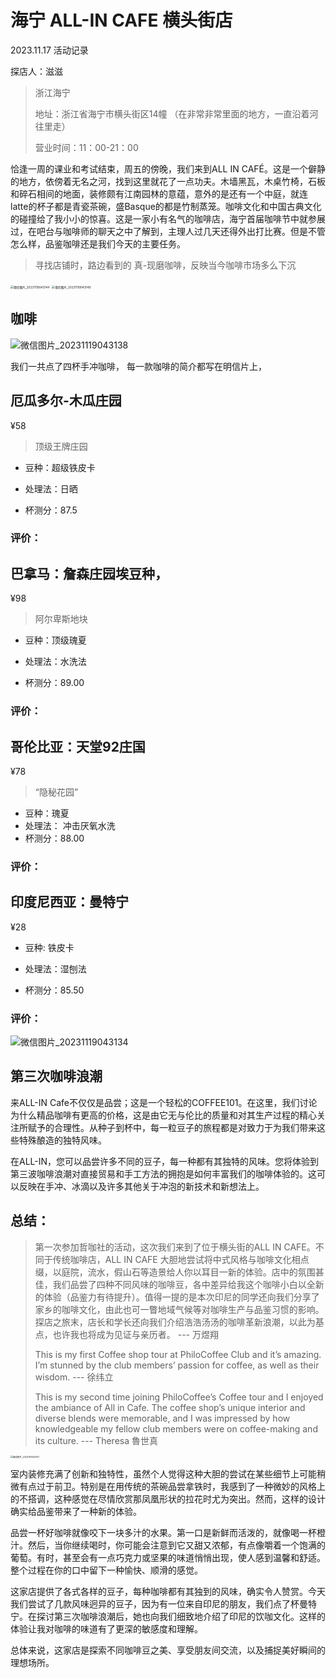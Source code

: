 # 海宁 ALL-IN CAFE 横头街店
2023.11.17 活动记录

探店人：滋滋
> 浙江海宁
>
> 地址：浙江省海宁市横头街区14幢 （在非常非常里面的地方，一直沿着河往里走）
>
> 营业时间：11：00-21：00

恰逢一周的课业和考试结束，周五的傍晚，我们来到ALL IN CAFÉ。这是一个僻静的地方，依傍着无名之河，找到这里就花了一点功夫。木墙黑瓦，木桌竹椅，石板和碎石相间的地面，装修颇有江南园林的意蕴，意外的是还有一个中庭，就连latte的杯子都是青瓷茶碗，盛Basque的都是竹制蒸笼。咖啡文化和中国古典文化的碰撞给了我小小的惊喜。这是一家小有名气的咖啡店，海宁首届咖啡节中就参展过，在吧台与咖啡师的聊天之中了解到，主理人过几天还得外出打比赛。但是不管怎么样，品鉴咖啡还是我们今天的主要任务。

> 寻找店铺时，路边看到的 真-现磨咖啡，反映当今咖啡市场多么下沉

<img src="./1117_ALLIN_HENGTOU.assets/微信图片_20231119043144.jpg" alt="微信图片_20231119043144" style="zoom:33%;" />

<img src="./1117_ALLIN_HENGTOU.assets/微信图片_20231119043149.jpg" alt="微信图片_20231119043149" style="zoom:33%;" />

<!-- 恰逢一周的学业和考试告一段落，周五的黄昏，我们踏入了ALL IN CAFÉ。这里位于幽静的角落，依偎着流淌不尽的无名河流，寻找这个地方花费了一些心思。木墙黑瓦，木桌竹椅，地面由石板和碎石交错铺设，这里还带有一个中庭，仿佛具有江南园林的意蕴。令人意外的是，拿铁置于瓷质茶碗，Basque盛放在竹制蒸笼之中。咖啡文化与中国古典文化在此相互融合，给了我一份小小的惊喜。这是一家小有名气的咖啡店，海宁首届咖啡节中就参展过，在吧台与咖啡师的聊天之中了解到，主理人过几天还得外出打比赛。但是不管怎么样，品鉴咖啡还是我们今天的主要任务。!--> 



## 咖啡

![微信图片_20231119043138](./1117_ALLIN_HENGTOU.assets/微信图片_20231119043138.jpg)

我们一共点了四杯手冲咖啡，
每一款咖啡的简介都写在明信片上，

## 厄瓜多尔-木瓜庄园

¥58 

> 顶级王牌庄园

- 豆种：超级铁皮卡

- 处理法：日晒

- 杯测分：87.5

### 评价：



## 巴拿马：詹森庄园埃豆种，

¥98

> 阿尔卑斯地块

- 豆种：顶级瑰夏

- 处理法：水洗法

- 杯测分：89.00

### 评价：



## 哥伦比亚：天堂92庄国

¥78

> “隐秘花园”

- 豆种：瑰夏
- 处理法： 冲击厌氧水洗
- 杯测分：88.00

### 评价：






## 印度尼西亚：曼特宁

¥28

- 豆种: 铁皮卡

- 处理法：湿刨法

- 杯测分：85.50 

### 评价：





![微信图片_20231119043134](./1117_ALLIN_HENGTOU.assets/微信图片_20231119043134.jpg)



## 第三次咖啡浪潮

来ALL-IN Cafe不仅仅是品尝；这是一个轻松的COFFEE101。在这里，我们讨论为什么精品咖啡有更高的价格，这是由它无与伦比的质量和对其生产过程的精心关注所赋予的合理性。从种子到杯中，每一粒豆子的旅程都是对致力于为我们带来这些特殊酿造的独特风味。

在ALL-IN，您可以品尝许多不同的豆子，每一种都有其独特的风味。您将体验到第三波咖啡浪潮对直接贸易和手工方法的拥抱是如何丰富我们的咖啡体验的。这可以反映在手冲、冰滴以及许多其他关于冲泡的新技术和新想法上。






## 总结：

> 第一次参加哲咖社的活动，这次我们来到了位于横头街的ALL IN CAFE。不同于传统咖啡店，ALL IN CAFE 大胆地尝试将中式风格与咖啡文化相点缀，以庭院，流水，假山石等造景给人你以耳目一新的体验。店中的氛围甚佳，我们品尝了四种不同风味的咖啡豆，各中差异给我这个咖啡小白以全新的体验（品鉴力有待提升）。值得一提的是本次印尼的同学还向我们分享了家乡的咖啡文化，由此也可一瞥地域气候等对咖啡生产与品鉴习惯的影响。探店之旅末，店长和学长还向我们介绍浩浩汤汤的咖啡革新浪潮，以此为基点，也许我也将成为见证与亲历者。 --- 万煜翔
>
> This is my first Coffee shop tour at PhiloCoffee Club and it’s amazing. I’m stunned by the club members’ passion for coffee, as well as their wisdom. --- 徐纬立
>
> This is my second time joining PhiloCoffee’s Coffee tour and I enjoyed the ambiance of All in Cafe. The coffee shop’s unique interior and diverse blends were memorable, and I was impressed by how knowledgeable my fellow club members were on coffee-making and its culture. --- Theresa 魯世真




<img src="./1117_ALLIN_HENGTOU.assets/微信图片_20231119043111.jpg" alt="微信图片_20231119043111" style="zoom:25%;" />

室内装修充满了创新和独特性，虽然个人觉得这种大胆的尝试在某些细节上可能稍微有点过于前卫。特别是在用传统的茶碗品尝拿铁时，我感到了一种微妙的风格上的不搭调，这种感觉在尽情欣赏那凤凰形状的拉花时尤为突出。然而，这样的设计确实给品鉴带来了一种新的体验。

品尝一杯好咖啡就像咬下一块多汁的水果。第一口是新鲜而活泼的，就像喝一杯橙汁。然后，当你继续喝时，你可能会注意到它又甜又浓郁，有点像嚼着一个饱满的葡萄。有时，甚至会有一点巧克力或坚果的味道悄悄出现，使人感到温馨和舒适。整个过程在你的口中留下一种愉快、顺滑的感觉。

这家店提供了各式各样的豆子，每种咖啡都有其独到的风味，确实令人赞赏。今天我们尝试了几款风味迥异的豆子，因为有一位来自印尼的朋友，我们点了杯曼特宁。在探讨第三次咖啡浪潮后，她也向我们细致地介绍了印尼的饮咖文化。这样的体验让我对咖啡的味道有了更深的敏感度和理解。



总体来说，这家店是探索不同咖啡豆之美、享受朋友间交流，以及捕捉美好瞬间的理想场所。
